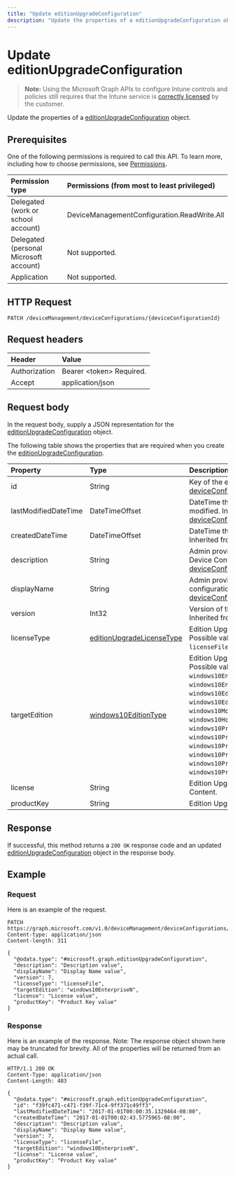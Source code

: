 ```yaml
---
title: "Update editionUpgradeConfiguration"
description: "Update the properties of a editionUpgradeConfiguration object."
---
```


# Update editionUpgradeConfiguration

> **Note:** Using the Microsoft Graph APIs to configure Intune controls and policies still requires that the Intune service is [correctly licensed](https://go.microsoft.com/fwlink/?linkid=839381) by the customer.

Update the properties of a [editionUpgradeConfiguration](../resources/intune-deviceconfig-editionupgradeconfiguration.md) object.
## Prerequisites
One of the following permissions is required to call this API. To learn more, including how to choose permissions, see [Permissions](/graph/permissions-reference).

|Permission type|Permissions (from most to least privileged)|
|:---|:---|
|Delegated (work or school account)|DeviceManagementConfiguration.ReadWrite.All|
|Delegated (personal Microsoft account)|Not supported.|
|Application|Not supported.|

## HTTP Request
<!-- {
  "blockType": "ignored"
}
-->
``` http
PATCH /deviceManagement/deviceConfigurations/{deviceConfigurationId}
```

## Request headers
|Header|Value|
|:---|:---|
|Authorization|Bearer &lt;token&gt; Required.|
|Accept|application/json|

## Request body
In the request body, supply a JSON representation for the [editionUpgradeConfiguration](../resources/intune-deviceconfig-editionupgradeconfiguration.md) object.

The following table shows the properties that are required when you create the [editionUpgradeConfiguration](../resources/intune-deviceconfig-editionupgradeconfiguration.md).

|Property|Type|Description|
|:---|:---|:---|
|id|String|Key of the entity. Inherited from [deviceConfiguration](../resources/intune-deviceconfig-deviceconfiguration.md)|
|lastModifiedDateTime|DateTimeOffset|DateTime the object was last modified. Inherited from [deviceConfiguration](../resources/intune-deviceconfig-deviceconfiguration.md)|
|createdDateTime|DateTimeOffset|DateTime the object was created. Inherited from [deviceConfiguration](../resources/intune-deviceconfig-deviceconfiguration.md)|
|description|String|Admin provided description of the Device Configuration. Inherited from [deviceConfiguration](../resources/intune-deviceconfig-deviceconfiguration.md)|
|displayName|String|Admin provided name of the device configuration. Inherited from [deviceConfiguration](../resources/intune-deviceconfig-deviceconfiguration.md)|
|version|Int32|Version of the device configuration. Inherited from [deviceConfiguration](../resources/intune-deviceconfig-deviceconfiguration.md)|
|licenseType|[editionUpgradeLicenseType](../resources/intune-deviceconfig-editionupgradelicensetype.md)|Edition Upgrade License Type. Possible values are: `productKey`, `licenseFile`.|
|targetEdition|[windows10EditionType](../resources/intune-deviceconfig-windows10editiontype.md)|Edition Upgrade Target Edition. Possible values are: `windows10Enterprise`, `windows10EnterpriseN`, `windows10Education`, `windows10EducationN`, `windows10MobileEnterprise`, `windows10HolographicEnterprise`, `windows10Professional`, `windows10ProfessionalN`, `windows10ProfessionalEducation`, `windows10ProfessionalEducationN`, `windows10ProfessionalWorkstation`, `windows10ProfessionalWorkstationN`.|
|license|String|Edition Upgrade License File Content.|
|productKey|String|Edition Upgrade Product Key.|



## Response
If successful, this method returns a `200 OK` response code and an updated [editionUpgradeConfiguration](../resources/intune-deviceconfig-editionupgradeconfiguration.md) object in the response body.

## Example
### Request
Here is an example of the request.
``` http
PATCH https://graph.microsoft.com/v1.0/deviceManagement/deviceConfigurations/{deviceConfigurationId}
Content-type: application/json
Content-length: 311

{
  "@odata.type": "#microsoft.graph.editionUpgradeConfiguration",
  "description": "Description value",
  "displayName": "Display Name value",
  "version": 7,
  "licenseType": "licenseFile",
  "targetEdition": "windows10EnterpriseN",
  "license": "License value",
  "productKey": "Product Key value"
}
```

### Response
Here is an example of the response. Note: The response object shown here may be truncated for brevity. All of the properties will be returned from an actual call.
``` http
HTTP/1.1 200 OK
Content-Type: application/json
Content-Length: 483

{
  "@odata.type": "#microsoft.graph.editionUpgradeConfiguration",
  "id": "f39fc471-c471-f39f-71c4-9ff371c49ff3",
  "lastModifiedDateTime": "2017-01-01T00:00:35.1329464-08:00",
  "createdDateTime": "2017-01-01T00:02:43.5775965-08:00",
  "description": "Description value",
  "displayName": "Display Name value",
  "version": 7,
  "licenseType": "licenseFile",
  "targetEdition": "windows10EnterpriseN",
  "license": "License value",
  "productKey": "Product Key value"
}
```



